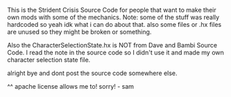 This is the Strident Crisis Source Code for people that want to make their own mods with some of the mechanics.
Note: some of the stuff was really hardcoded so yeah idk what i can do about that. also some files or .hx files are unused so they might be broken or something.


Also the CharacterSelectionState.hx is NOT from Dave and Bambi Source Code. I read the note in the source code so I didn't use it and made my own character selection state file.

alright bye and dont post the source code somewhere else.

^^ apache license allows me to! sorry! - sam
